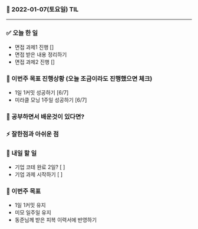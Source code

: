 ### 📆 2022-01-07(토요일) TIL

---

### ✅ 오늘 한 일

- 면접 과제1 진행 []
- 면접 받은 내용 정리하기
- 면접 과제2 진행 []

### 🐎 이번주 목표 진행상황 (오늘 조금이라도 진행했으면 체크)

- 1일 1커밋 성공하기 [6/7]
- 미라클 모닝 1주일 성공하기 [6/7]

### 🤔 공부하면서 배운것이 있다면?

>

### ⚡ 잘한점과 아쉬운 점

### 🚀 내일 할 일

- 기업 코테 완료 2일? [ ]
- 기업 과제 시작하기 [ ]

### 🎯 이번주 목표

- 1일 1커밋 유지
- 미모 일주일 유지
- 동준님께 받은 피븍 이력서에 반영하기
